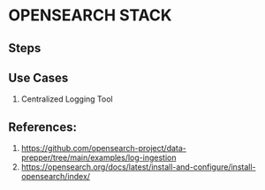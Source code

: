 # OPENSEARCH STACK
## Steps
## Use Cases
1. Centralized Logging Tool
## References:
1. https://github.com/opensearch-project/data-prepper/tree/main/examples/log-ingestion
2. https://opensearch.org/docs/latest/install-and-configure/install-opensearch/index/
